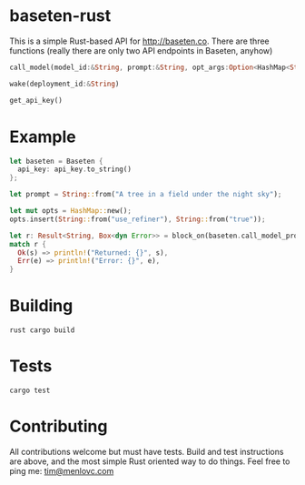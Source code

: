 # baseten-rust
This is a simple Rust-based API for http://baseten.co.  There are three functions (really there are only two API endpoints in Baseten, anyhow)

```rust
call_model(model_id:&String, prompt:&String, opt_args:Option<HashMap<String, String>>
```
```rust
wake(deployment_id:&String)
```

```rust
get_api_key()
```

# Example

```rust
let baseten = Baseten {
  api_key: api_key.to_string()
};

let prompt = String::from("A tree in a field under the night sky");

let mut opts = HashMap::new();
opts.insert(String::from("use_refiner"), String::from("true"));

let r: Result<String, Box<dyn Error>> = block_on(baseten.call_model_prompt(&model, &prompt, Some(opts)));
match r {
  Ok(s) => println!("Returned: {}", s),
  Err(e) => println!("Error: {}", e),
}
```

# Building
```rust cargo build ```

# Tests
``` cargo test ```

# Contributing
All contributions welcome but must have tests. Build and test instructions are above, and the most simple Rust oriented way to do things.  Feel free to ping me: tim@menlovc.com

